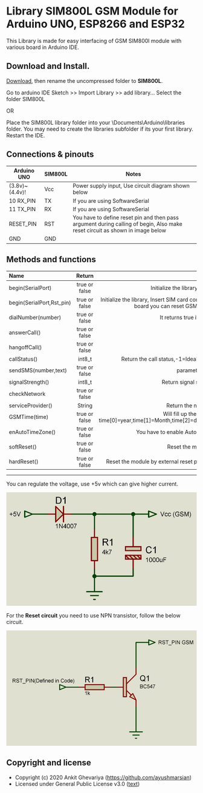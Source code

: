 # Library SIM800L GSM Module for Arduino UNO, ESP8266 and ESP32

This Library is made for easy interfacing of GSM SIM800l module with various board in Arduino IDE.

## Download and Install.
[Download](https://github.com/AyushMarsian/SIM800L/archive/master.zip), then rename the uncompressed folder to **SIM800L**. 

Go to arduino IDE Sketch >> Import Library >> add library... Select the folder SIM800L

OR 

Place the SIM800L library folder into your \Documents\Arduino\libraries folder. 
You may need to create the libraries subfolder if its your first library. Restart the IDE.

## Connections & pinouts
Arduino UNO   |   SIM800L   |    Notes  
-------------|-------------|------------
(3.8v)~(4.4v)!| Vcc | Power supply input, Use circuit diagram shown below
10 RX_PIN | TX |  If you are using SoftwareSerial
11 TX_PIN | RX |  If you are using SoftwareSerial
RESET_PIN | RST|  You have to define reset pin and then pass argument during calling of begin, Also make reset circuit as shown in image below
GND | GND |

## Methods and functions

Name|Return|Notes
:-------|:-------:|:-----------------------------------------------:|
begin(SerialPort)|true or false|Initialize the library, Insert SIM card compulsorily 
begin(SerialPort,Rst_pin)|true or false|Initialize the library, Insert SIM card compulsorily. If you define and pass reset pin of your board you can reset GSM by external reset pin of the SIM800l
dialNumber(number)|true or false| It returns true if ATD passed successfully
answerCall()|true or false|
hangoffCall()|true or false|
callStatus()|int8_t|Return the call status,-1=Ideal, 0=Call in progress, 2=Dialing, 3=Ringing
sendSMS(number,text)|true or false|parameters must be Strings
signalStrength()|int8_t|Return signal strength, if -1 no network
checkNetwork|true or false|
serviceProvider()|String|Return the name of service provider
GSMTime(time)|true or false|Will fill up the array you passed. where time[0]=year,time[1]=Month,time[2]=date,time[3]=hour,time[4]=minute,time[5]=seconds
enAutoTimeZone()|true or false|You have to enable Auto time zone before you read the time.
softReset()|true or false|Reset the module by AT commands
hardReset()|true or false|Reset the module by external reset pin, you must have to pass reset pin during begin
____________________________________________________________________________________

You can regulate the voltage, use +5v which can give higher current.

![alt text](https://github.com/AyushMarsian/SIM800L/blob/master/circuits/Power_Circuit.JPG "Power_Circuit")



For the **Reset circuit** you need to use NPN transistor, follow the below circuit.

![alt text](https://github.com/AyushMarsian/SIM800L/blob/master/circuits/Reset_Circuit.JPG "Reset_Circuit")

## Copyright and license

- Copyright (c) 2020 Ankit Ghevariya (https://github.com/ayushmarsian)
- Licensed under General Public License v3.0 ([text](LICENSE))
